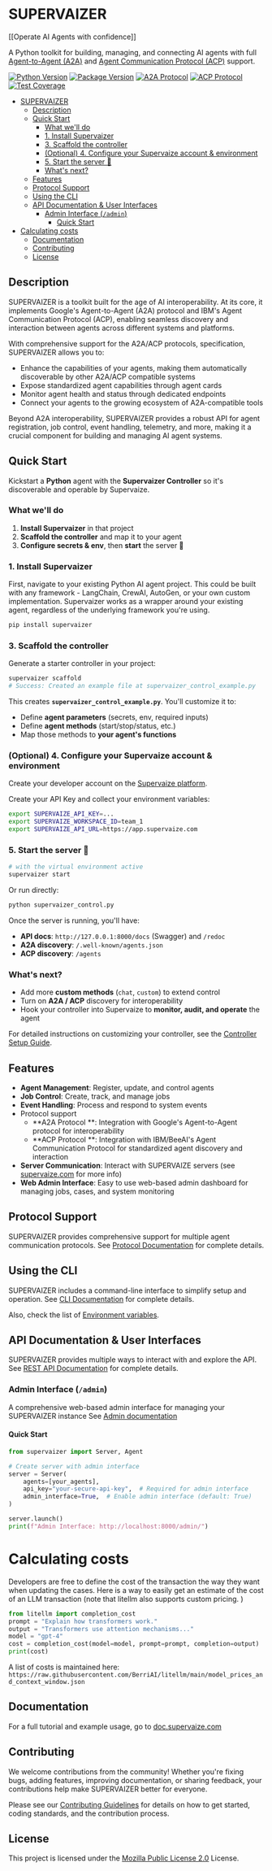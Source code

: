 # SUPERVAIZER

[[Operate AI Agents with confidence]]

A Python toolkit for building, managing, and connecting AI agents with full [Agent-to-Agent (A2A)](https://google.github.io/A2A/#/) and [Agent Communication Protocol (ACP)](https://github.com/i-am-bee/ACP) support.

[![Python Version](https://img.shields.io/badge/python-3.10%20%7C%203.11%20%7C%203.12-blue.svg)](https://www.python.org/downloads/)
[![Package Version](https://img.shields.io/badge/Supervaizer-0.9.6-yellow.svg)](https://github.com/supervaize/supervaizer)
[![A2A Protocol](https://img.shields.io/badge/A2A-Protocol-orange.svg)](https://google.github.io/A2A/)
[![ACP Protocol](https://img.shields.io/badge/ACP-Protocol-purple.svg)](https://github.com/i-am-bee/ACP)
[![Test Coverage](https://img.shields.io/badge/Coverage-81%25-brightgreen.svg)](https://github.com/supervaize/supervaizer)

- [SUPERVAIZER](#supervaizer)
  - [Description](#description)
  - [Quick Start](#quick-start)
    - [What we'll do](#what-well-do)
    - [1. Install Supervaizer](#1-install-supervaizer)
    - [3. Scaffold the controller](#3-scaffold-the-controller)
    - [(Optional) 4. Configure your Supervaize account \& environment](#optional-4-configure-your-supervaize-account--environment)
    - [5. Start the server 🚀](#5-start-the-server-)
    - [What's next?](#whats-next)
  - [Features](#features)
  - [Protocol Support](#protocol-support)
  - [Using the CLI](#using-the-cli)
  - [API Documentation \& User Interfaces](#api-documentation--user-interfaces)
    - [Admin Interface (`/admin`)](#admin-interface-admin)
      - [Quick Start](#quick-start-1)
- [Calculating costs](#calculating-costs)
  - [Documentation](#documentation)
  - [Contributing](#contributing)
  - [License](#license)

## Description

SUPERVAIZER is a toolkit built for the age of AI interoperability. At its core, it implements Google's Agent-to-Agent (A2A) protocol and IBM's Agent Communication Protocol (ACP), enabling seamless discovery and interaction between agents across different systems and platforms.

With comprehensive support for the A2A/ACP protocols, specification, SUPERVAIZER allows you to:

- Enhance the capabilities of your agents, making them automatically discoverable by other A2A/ACP compatible systems
- Expose standardized agent capabilities through agent cards
- Monitor agent health and status through dedicated endpoints
- Connect your agents to the growing ecosystem of A2A-compatible tools

Beyond A2A interoperability, SUPERVAIZER provides a robust API for agent registration, job control, event handling, telemetry, and more, making it a crucial component for building and managing AI agent systems.

## Quick Start

Kickstart a **Python** agent with the **Supervaizer Controller** so it's discoverable and operable by Supervaize.

### What we'll do

1. **Install Supervaizer** in that project
2. **Scaffold the controller** and map it to your agent
3. **Configure secrets & env**, then **start** the server 🚀

### 1. Install Supervaizer

First, navigate to your existing Python AI agent project. This could be built with any framework - LangChain, CrewAI, AutoGen, or your own custom implementation. Supervaizer works as a wrapper around your existing agent, regardless of the underlying framework you're using.

```bash
pip install supervaizer
```

### 3. Scaffold the controller

Generate a starter controller in your project:

```bash
supervaizer scaffold
# Success: Created an example file at supervaizer_control_example.py
```

This creates **`supervaizer_control_example.py`**. You'll customize it to:

- Define **agent parameters** (secrets, env, required inputs)
- Define **agent methods** (start/stop/status, etc.)
- Map those methods to **your agent's functions**

### (Optional) 4. Configure your Supervaize account & environment

Create your developer account on the [Supervaize platform](https://www.supervaize.com).

Create your API Key and collect your environment variables:

```bash
export SUPERVAIZE_API_KEY=...
export SUPERVAIZE_WORKSPACE_ID=team_1
export SUPERVAIZE_API_URL=https://app.supervaize.com
```

### 5. Start the server 🚀

```bash
# with the virtual environment active
supervaizer start
```

Or run directly:

```bash
python supervaizer_control.py
```

Once the server is running, you'll have:

- **API docs**: `http://127.0.0.1:8000/docs` (Swagger) and `/redoc`
- **A2A discovery**: `/.well-known/agents.json`
- **ACP discovery**: `/agents`

### What's next?

- Add more **custom methods** (`chat`, `custom`) to extend control
- Turn on **A2A / ACP** discovery for interoperability
- Hook your controller into Supervaize to **monitor, audit, and operate** the agent

For detailed instructions on customizing your controller, see the [Controller Setup Guide](https://doc.supervaize.com/docs/supervaizer-controller/controller-setup-guide).

## Features

- **Agent Management**: Register, update, and control agents
- **Job Control**: Create, track, and manage jobs
- **Event Handling**: Process and respond to system events
- Protocol support
  - **A2A Protocol **: Integration with Google's Agent-to-Agent protocol for interoperability
  - **ACP Protocol **: Integration with IBM/BeeAI's Agent Communication Protocol for standardized agent discovery and interaction
- **Server Communication**: Interact with SUPERVAIZE servers (see [supervaize.com](https://www.supervaize.com) for more info)
- **Web Admin Interface**: Easy to use web-based admin dashboard for managing jobs, cases, and system monitoring

## Protocol Support

SUPERVAIZER provides comprehensive support for multiple agent communication protocols. See [Protocol Documentation](docs/PROTOCOLS.md) for complete details.

## Using the CLI

SUPERVAIZER includes a command-line interface to simplify setup and operation. See [CLI Documentation](docs/CLI.md) for complete details.

Also, check the list of [Environment variables](CLI.md#environment-variables).

## API Documentation & User Interfaces

SUPERVAIZER provides multiple ways to interact with and explore the API. See [REST API Documentation](docs/REST_API.md) for complete details.

### Admin Interface (`/admin`)

A comprehensive web-based admin interface for managing your SUPERVAIZER instance
See [Admin documentation](docs/ADMIN_README.md)

#### Quick Start

```python
from supervaizer import Server, Agent

# Create server with admin interface
server = Server(
    agents=[your_agents],
    api_key="your-secure-api-key",  # Required for admin interface
    admin_interface=True,  # Enable admin interface (default: True)
)

server.launch()
print(f"Admin Interface: http://localhost:8000/admin/")
```

# Calculating costs

Developers are free to define the cost of the transaction the way they want when updating the cases.
Here is a way to easily get an estimate of the cost of an LLM transaction (note that litellm also supports custom pricing. )

```python
from litellm import completion_cost
prompt = "Explain how transformers work."
output = "Transformers use attention mechanisms..."
model = "gpt-4"
cost = completion_cost(model=model, prompt=prompt, completion=output)
print(cost)
```

A list of costs is maintained here:
`https://raw.githubusercontent.com/BerriAI/litellm/main/model_prices_and_context_window.json`

## Documentation

For a full tutorial and example usage, go to [doc.supervaize.com](https://doc.supervaize.com)

## Contributing

We welcome contributions from the community! Whether you're fixing bugs, adding features, improving documentation, or sharing feedback, your contributions help make SUPERVAIZER better for everyone.

Please see our [Contributing Guidelines](CONTRIBUTING.md) for details on how to get started, coding standards, and the contribution process.

## License

This project is licensed under the [Mozilla Public License 2.0](LICENSE.md) License.
